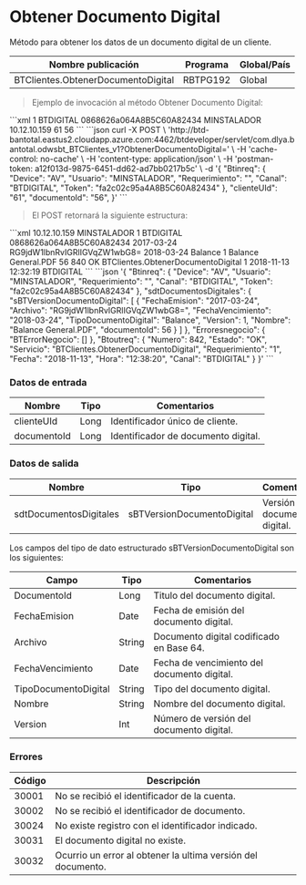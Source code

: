 # Obtener Documento Digital 

Método para obtener los datos de un documento digital de un cliente. 

Nombre publicación | Programa | Global/País 
--------- | ----------- | ----------- 
BTClientes.ObtenerDocumentoDigital | RBTPG192 | Global  

> Ejemplo de invocación al método Obtener Documento Digital: 

<code-group> 
<code-block title="XML" active> 
```xml 
<soapenv:Envelope xmlns:soapenv="http://schemas.xmlsoap.org/soap/envelope/" xmlns:bts="http://uy.com.dlya.bantotal/BTSOA/"> 
   <soapenv:Header/> 
   <soapenv:Body> 
      <bts:BTClientes.ObtenerDocumentoDigital> 
         <bts:Btinreq> 
            <bts:Requerimiento>1</bts:Requerimiento> 
            <bts:Canal>BTDIGITAL</bts:Canal> 
            <bts:Token>0868626a064A8B5C60A82434</bts:Token> 
            <bts:Usuario>MINSTALADOR</bts:Usuario> 
            <bts:Device>10.12.10.159</bts:Device> 
         </bts:Btinreq> 
         <bts:clienteUId>61</bts:clienteUId> 
         <bts:documentoId>56</bts:documentoId> 
      </bts:BTClientes.ObtenerDocumentoDigital> 
   </soapenv:Body> 
</soapenv:Envelope> 
``` 
</code-block> 

<code-block title="JSON"> 
```json 
curl -X POST \ 
  'http://btd-bantotal.eastus2.cloudapp.azure.com:4462/btdeveloper/servlet/com.dlya.bantotal.odwsbt_BTClientes_v1?ObtenerDocumentoDigital=' \ 
  -H 'cache-control: no-cache' \ 
  -H 'content-type: application/json' \ 
  -H 'postman-token: a12f013d-9875-6451-dd62-ad7bb0217b5c' \ 
  -d '{ 
	"Btinreq": { 
		"Device": "AV", 
		"Usuario": "MINSTALADOR", 
		"Requerimiento": "", 
		"Canal": "BTDIGITAL", 
		"Token": "fa2c02c95a4A8B5C60A82434" 
	}, 
	"clienteUId": "61", 
	"documentoId": "56", 
}' 
``` 
</code-block> 
</code-group> 

> El POST retornará la siguiente estructura: 

<code-group> 
<code-block title="XML" active> 
```xml 
<SOAP-ENV:Envelope xmlns:SOAP-ENV="http://schemas.xmlsoap.org/soap/envelope/" xmlns:xsd="http://www.w3.org/2001/XMLSchema" xmlns:SOAP-ENC="http://schemas.xmlsoap.org/soap/encoding/" xmlns:xsi="http://www.w3.org/2001/XMLSchema-instance"> 
   <SOAP-ENV:Body> 
      <BTClientes.ObtenerDocumentoDigitalResponse xmlns="http://uy.com.dlya.bantotal/BTSOA/"> 
         <Btinreq> 
            <Device>10.12.10.159</Device> 
            <Usuario>MINSTALADOR</Usuario> 
            <Requerimiento>1</Requerimiento> 
            <Canal>BTDIGITAL</Canal> 
            <Token>0868626a064A8B5C60A82434</Token> 
         </Btinreq> 
         <sdtDocumentosDigitales> 
            <sBTVersionDocumentoDigital> 
               <FechaEmision>2017-03-24</FechaEmision> 
               <Archivo>RG9jdW1lbnRvIGRlIGVqZW1wbG8=</Archivo> 
               <FechaVencimiento>2018-03-24</FechaVencimiento> 
               <TipoDocumentoDigital>Balance</TipoDocumentoDigital> 
               <Version>1</Version> 
               <Nombre>Balance General.PDF</Nombre> 
               <documentoId>56</documentoId> 
            </sBTVersionDocumentoDigital> 
         </sdtDocumentosDigitales> 
         <Erroresnegocio></Erroresnegocio> 
         <Btoutreq> 
            <Numero>840</Numero> 
            <Estado>OK</Estado> 
            <Servicio>BTClientes.ObtenerDocumentoDigital</Servicio> 
            <Requerimiento>1</Requerimiento> 
            <Fecha>2018-11-13</Fecha> 
            <Hora>12:32:19</Hora> 
            <Canal>BTDIGITAL</Canal> 
         </Btoutreq> 
      </BTClientes.ObtenerDocumentoDigitalResponse> 
   </SOAP-ENV:Body> 
</SOAP-ENV:Envelope> 
``` 
</code-block> 

<code-block title="JSON"> 
```json 
'{ 
	"Btinreq": { 
		"Device": "AV", 
		"Usuario": "MINSTALADOR", 
		"Requerimiento": "", 
		"Canal": "BTDIGITAL", 
		"Token": "fa2c02c95a4A8B5C60A82434" 
	}, 
    "sdtDocumentosDigitales": { 
        "sBTVersionDocumentoDigital": [ 
            { 
                "FechaEmision": "2017-03-24", 
                "Archivo": "RG9jdW1lbnRvIGRlIGVqZW1wbG8=", 
                "FechaVencimiento": "2018-03-24", 
                "TipoDocumentoDigital": "Balance", 
                "Version": 1, 
                "Nombre": "Balance General.PDF", 
                "documentoId": 56 
            } 
        ] 
    }, 
    "Erroresnegocio": { 
        "BTErrorNegocio": [] 
    }, 
    "Btoutreq": { 
        "Numero": 842, 
        "Estado": "OK", 
        "Servicio": "BTClientes.ObtenerDocumentoDigital", 
        "Requerimiento": "1", 
        "Fecha": "2018-11-13", 
        "Hora": "12:38:20", 
        "Canal": "BTDIGITAL" 
    } 
}' 
``` 
</code-block> 
</code-group> 

### Datos de entrada 

Nombre | Tipo | Comentarios 
--------- | ----------- | ----------- 
clienteUId | Long | Identificador único de cliente. 
documentoId | Long | Identificador de documento digital. 

### Datos de salida 

Nombre | Tipo | Comentarios 
--------- | ----------- | ----------- 
sdtDocumentosDigitales | sBTVersionDocumentoDigital | Versión de documento digital. 

Los campos del tipo de dato estructurado sBTVersionDocumentoDigital son los siguientes: 


Campo | Tipo | Comentarios 
--------- | ----------- | ----------- 
DocumentoId | Long |Titulo del documento digital. 
FechaEmision | Date | Fecha de emisión del documento digital. 
Archivo | String | Documento digital codificado en Base 64. 
FechaVencimiento | Date | Fecha de vencimiento del documento digital. 
TipoDocumentoDigital | String | Tipo del documento digital. 
Nombre | String | Nombre del documento digital. 
Version | Int | Número de versión del documento digital. 

### Errores 

Código | Descripción 
--------- | ----------- 
30001 | No se recibió el identificador de la cuenta. 
30002 | No se recibió el identificador de documento. 
30024 | No existe registro con el identificador indicado. 
30031 | El documento digital no existe. 
30032 | Ocurrio un error al obtener la ultima versión del documento. 

 
